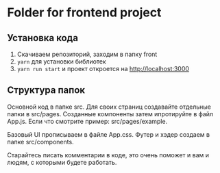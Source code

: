 # Folder for frontend project

## Установка кода

1. Скачиваем репозиторий, заходим в папку front
2. `yarn` для установки библиотек
3. `yarn run start` и проект откроется на [http://localhost:3000](http://localhost:3000)

## Структура папок

Основной код в папке src. Для своих страниц создавайте отдельные папки в src/pages. Созданные компоненты затем ипротируйте в файл App.js. Если что смотрите пример: src/pages/example.

Базовый UI прописываем в файле App.css. Футер и хэдер создаем в папке src/components.

Старайтесь писать комментарии в коде, это очень поможет и вам и людям, с которыми будете работать.
